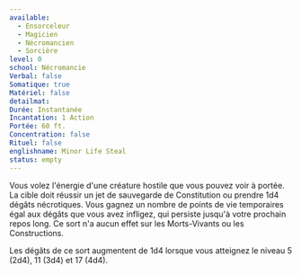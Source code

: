 ```yaml
---
available:
  - Ensorceleur
  - Magicien
  - Nécromancien
  - Sorcière
level: 0
school: Nécromancie
Verbal: false
Somatique: true
Matériel: false
detailmat:
Durée: Instantanée
Incantation: 1 Action
Portée: 60 ft.
Concentration: false
Rituel: false
englishname: Minor Life Steal
status: empty
---
```

Vous volez l'énergie d'une créature hostile que vous pouvez voir à portée. La cible doit réussir un jet de sauvegarde de Constitution ou prendre 1d4 dégâts nécrotiques. Vous gagnez un nombre de points de vie temporaires égal aux dégâts que vous avez infligez, qui persiste jusqu'à votre prochain repos long. Ce sort n'a aucun effet sur les Morts-Vivants ou les Constructions.

Les dégâts de ce sort augmentent de 1d4 lorsque vous atteignez le niveau 5 (2d4), 11 (3d4) et 17 (4d4).
